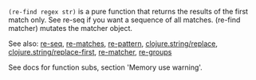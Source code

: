 `(re-find regex str)` is a pure function that returns the results of the first match only.
See re-seq if you want a sequence of all matches.
(re-find matcher) mutates the matcher object.

See also:
[re-seq](./re-seq),
[re-matches](./re-matches),
[re-pattern](./re-pattern),
[clojure.string/replace](../clojure.string/replace),
[clojure.string/replace-first](../clojure.string/replace-first),
[re-matcher](./re-matcher),
[re-groups](./re-groups)

See docs for function subs, section 'Memory use warning'.
